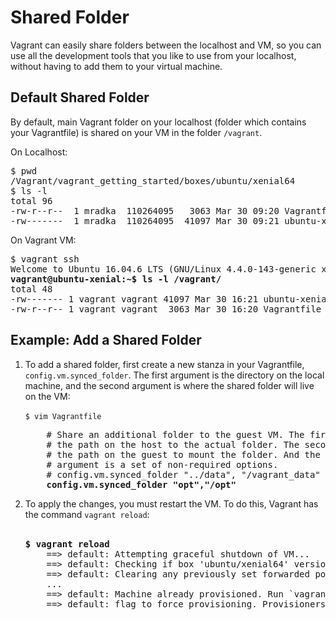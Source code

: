# Shared Folder
Vagrant can easily share folders between the localhost and VM, so you can use all the development tools that you like to use from your localhost, without having to add them to your virtual machine.

## Default Shared Folder
By default, main Vagrant folder on your localhost (folder which contains your Vagrantfile) is shared on your VM in the folder `/vagrant`.

On Localhost:
<pre>
$ pwd
/Vagrant/vagrant_getting_started/boxes/ubuntu/xenial64
$ ls -l
total 96
-rw-r--r--  1 mradka  110264095   3063 Mar 30 09:20 Vagrantfile
-rw-------  1 mradka  110264095  41097 Mar 30 09:21 ubuntu-xenial-16.04-cloudimg-console.log
</pre>

On Vagrant VM:
<pre>
$ vagrant ssh
Welcome to Ubuntu 16.04.6 LTS (GNU/Linux 4.4.0-143-generic x86_64)
<b>vagrant@ubuntu-xenial:~$ ls -l /vagrant/</b>
total 48
-rw------- 1 vagrant vagrant 41097 Mar 30 16:21 ubuntu-xenial-16.04-cloudimg-console.log
-rw-r--r-- 1 vagrant vagrant  3063 Mar 30 16:20 Vagrantfile
</pre>

## Example: Add a Shared Folder

<ol>
  <li>
    To add a shared folder, first create a new stanza in your Vagrantfile, <code>config.vm.synced_folder</code>. The first argument is the directory on the local machine, and the second argument is where the shared folder will live on the VM:<br /><br />
    <code>$ vim Vagrantfile</code>
    <pre>
    # Share an additional folder to the guest VM. The first argument is
    # the path on the host to the actual folder. The second argument is
    # the path on the guest to mount the folder. And the optional third
    # argument is a set of non-required options.
    # config.vm.synced_folder "../data", "/vagrant_data"
    <b>config.vm.synced_folder "opt","/opt"</b></pre></li>
  <li>
    To apply the changes, you must restart the VM. To do this, Vagrant has the command <code>vagrant reload</code>:<br /><br />
    <pre><b>$ vagrant reload</b>
    ==> default: Attempting graceful shutdown of VM...
    ==> default: Checking if box 'ubuntu/xenial64' version '20190325.0.0' is up to date...
    ==> default: Clearing any previously set forwarded ports...
    ...
    ==> default: Machine already provisioned. Run `vagrant provision` or use the `--provision`
    ==> default: flag to force provisioning. Provisioners marked to run always will still run.</pre>
  </li>
</ol>

